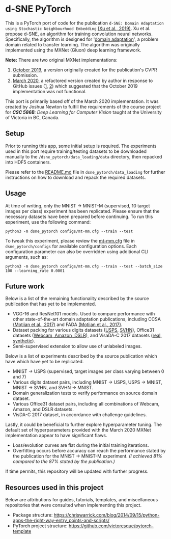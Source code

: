 # d-SNE PyTorch

This is a PyTorch port of code for the publication `d-SNE: Domain Adaptation using Stochastic Neighbourhood Embedding` [(Xu et al., 2019)](https://arxiv.org/abs/1905.12775). Xu et al. propose d-SNE, an algorithm for training convolution neural networks. Specifically, the algorithm is designed for '[domain adaptation](https://en.wikipedia.org/wiki/Domain_adaptation)', a problem domain related to transfer learning. The algorithm was originally implemented using the MXNet (Gluon) deep learning framework.

**Note:** There are two original MXNet implementations: 

1. [October 2019](https://github.com/aws-samples/d-SNE), a version originally created for the publication's CVPR submission.
2. [March 2020](https://github.com/ShownX/d-SNE), a refactored version created by author in response to GitHub issues ([1](https://github.com/aws-samples/d-SNE/issues/13), [2](https://github.com/aws-samples/d-SNE/issues/7)) which suggested that the October 2019 implementation was not functional. 

This port is primarily based off of the March 2020 implementation. It was created by Joshua Newton to fulfill the requirements of the course project for _**CSC 586B**: Deep Learning for Computer Vision_ taught at the University of Victoria in BC, Canada.

## Setup

Prior to running this app, some initial setup is required. The experiments used in this port require training/testing datasets to be downloaded manually to the `/dsne_pytorch/data_loading/data` directory, then repacked into HDF5 containers. 

Please refer to the [README.md](dsne_pytorch/data_loading/data/README.md) file in `dsne_pytorch/data_loading` for further instructions on how to download and repack the required datasets.

## Usage

At time of writing, only the MNIST -> MNIST-M (supervised, 10 target images per class) experiment has been replicated. Please ensure that the necessary datasets have been prepared before continuing. To run this experiment, use the following command: 

```
python3 -m dsne_pytorch configs/mt-mm.cfg --train --test
```

To tweak this experiment, please review the [mt-mm.cfg](/dsne_pytorch/configs/mt-mm.cfg) file in `dsne_pytorch/configs` for available configuration options. Each configuration parameter can also be overridden using additional CLI arguments, such as:

```
python3 -m dsne_pytorch configs/mt-mm.cfg --train --test --batch_size 100 --learning_rate 0.0001
```

## Future work

Below is a list of the remaining functionality described by the source publication that has yet to be implemented. 

* VGG-16 and ResNet101 models. Used to compare performance with other state-of-the-art domain adaptation publications, including CCSA [(Motiian et al., 2017)](https://arxiv.org/abs/1709.10190) and FADA [(Motiian et al., 2017)](https://arxiv.org/abs/1711.02536).
* Dataset packing for various digits datasets ([USPS](https://www.kaggle.com/bistaumanga/usps-dataset), [SVHN](http://ufldl.stanford.edu/housenumbers/)), Office31 datasets ([Webcam, Amazon, DSLR](https://people.eecs.berkeley.edu/~jhoffman/domainadapt/)), and VisaDA-C 2017 datasets ([real, synthetic](https://ai.bu.edu/visda-2017/)). 
* Semi-supervised extension to allow use of unlabeled images.

Below is a list of experiments described by the source publication which have which have yet to be replicated.
* MNIST -> USPS (supervised, target images per class varying between 0 and 7)
* Various digits dataset pairs, including MNIST -> USPS, USPS -> MNIST, MNIST -> SVHN, and SVHN -> MNIST.
* Domain generalization tests to verify performance on source domain dataset.
* Various Office31 dataset pairs, including all combinations of Webcam, Amazon, and DSLR datasets.
* VisDA-C 2017 dataset, in accordance with challenge guidelines.

Lastly, it could be beneficial to further explore hyperparameter tuning. The default set of hyperparameters provided with the March 2020 MXNet implementation appear to have significant flaws.
* Loss/evolution curves are flat during the initial training iterations.
* Overfitting occurs before accuracy can reach the performance stated by the publication for the MNIST -> MNIST-M experiment. _(I achieved 81% compared to the 87% stated by the publication.)_

If time permits, this repository will be updated with further progress.

## Resources used in this project

Below are attributions for guides, tutorials, templates, and miscellaneous repositories that were consulted when implementing this project. 

* Package structure: https://chriswarrick.com/blog/2014/09/15/python-apps-the-right-way-entry_points-and-scripts/
* PyTorch project structure: https://github.com/victoresque/pytorch-template
